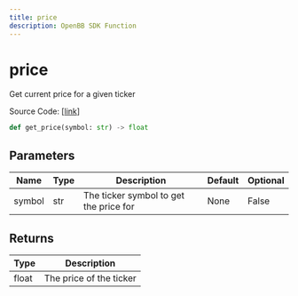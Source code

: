 ```yaml
---
title: price
description: OpenBB SDK Function
---
```


# price

Get current price for a given ticker

Source Code: [[link](https://github.com/OpenBB-finance/OpenBBTerminal/tree/main/openbb_terminal/stocks/options/yfinance_model.py#L304)]

```python
def get_price(symbol: str) -> float
```
## Parameters

| Name | Type | Description | Default | Optional |
| ---- | ---- | ----------- | ------- | -------- |
| symbol | str | The ticker symbol to get the price for | None | False |

## Returns

| Type | Description |
| ---- | ----------- |
| float | The price of the ticker |


